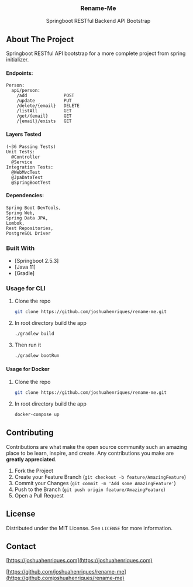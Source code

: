 <p align="center">
  <h3 align="center">Rename-Me</h3>
  <p align="center">
    Springboot RESTful Backend API Bootstrap
  </p>
</p>

## About The Project
Springboot RESTful API bootstrap for a more complete project from spring initializer.  

#### Endpoints:
```
Person:
  api/person:
    /add              POST  
    /update           PUT
    /delete/{email}   DELETE
    /listAll          GET
    /get/{email}      GET
    /{email}/exists   GET
```

#### Layers Tested
```
(~36 Passing Tests)
Unit Tests:
  @Controller 
  @Service
Integration Tests:
  @WebMvcTest
  @JpaDataTest
  @SpringBootTest 
```

#### Dependencies:
```
Spring Boot DevTools,
Spring Web,
Spring Data JPA,
Lombok,
Rest Repositories,
PostgreSQL Driver
```

### Built With

* [Springboot 2.5.3]
* [Java 11]
* [Gradle]

### Usage for CLI

1. Clone the repo
   ```sh
   git clone https://github.com/joshuahenriques/rename-me.git
   ```
3. In root directory build the app
   ```sh
   ./gradlew build
   ```
4. Then run it
   ```sh
   ./gradlew bootRun
   ```
   
#### Usage for Docker
1. Clone the repo
   ```sh
   git clone https://github.com/joshuahenriques/rename-me.git
   ```
2. In root directory build the app
   ```sh
   docker-compose up

## Contributing

Contributions are what make the open source community such an amazing place to be learn, inspire, and create. Any contributions you make are **greatly appreciated**.

1. Fork the Project
2. Create your Feature Branch (`git checkout -b feature/AmazingFeature`)
3. Commit your Changes (`git commit -m 'Add some AmazingFeature'`)
4. Push to the Branch (`git push origin feature/AmazingFeature`)
5. Open a Pull Request

## License

Distributed under the MIT License. See `LICENSE` for more information.

## Contact

[https://joshuahenriques.com](https://joshuahenriques.com)

[https://github.com/joshuahenriques/rename-me](https://github.comjoshuahenriques/rename-me)
